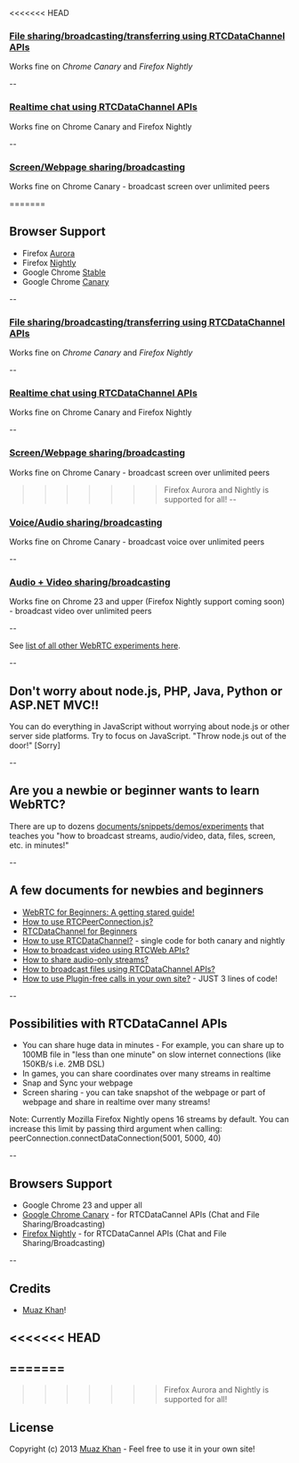 <<<<<<< HEAD
### [File sharing/broadcasting/transferring using RTCDataChannel APIs](https://webrtc-experiment.appspot.com/file-broadcast/)

Works fine on *Chrome Canary* and *Firefox Nightly*

--
### [Realtime chat using RTCDataChannel APIs](https://webrtc-experiment.appspot.com/chat/)
Works fine on Chrome Canary and Firefox Nightly

--
### [Screen/Webpage sharing/broadcasting](https://webrtc-experiment.appspot.com/screen-broadcast/)
Works fine on Chrome Canary - broadcast screen over unlimited peers

=======
## Browser Support

* Firefox [Aurora](http://www.mozilla.org/en-US/firefox/aurora/)
* Firefox [Nightly](http://nightly.mozilla.org/)
* Google Chrome [Stable](https://www.google.com/intl/en_uk/chrome/browser/) 
* Google Chrome [Canary](https://www.google.com/intl/en/chrome/browser/canary.html)

--

### [File sharing/broadcasting/transferring using RTCDataChannel APIs](https://webrtc-experiment.appspot.com/file-broadcast/)

Works fine on *Chrome Canary* and *Firefox Nightly*

--
### [Realtime chat using RTCDataChannel APIs](https://webrtc-experiment.appspot.com/chat/)
Works fine on Chrome Canary and Firefox Nightly

--
### [Screen/Webpage sharing/broadcasting](https://webrtc-experiment.appspot.com/screen-broadcast/)
Works fine on Chrome Canary - broadcast screen over unlimited peers

>>>>>>> Firefox Aurora and Nightly is supported for all!
--
### [Voice/Audio sharing/broadcasting](https://webrtc-experiment.appspot.com/audio-broadcast/)
Works fine on Chrome Canary - broadcast voice over unlimited peers

--
### [Audio + Video sharing/broadcasting](https://webrtc-experiment.appspot.com/broadcast/)
Works fine on Chrome 23 and upper (Firefox Nightly support coming soon) - broadcast video over unlimited peers

--

See [list of all other WebRTC experiments here](https://webrtc-experiment.appspot.com/).

--
## Don't worry about node.js, PHP, Java, Python or ASP.NET MVC!!

You can do everything in JavaScript without worrying about node.js or other server side platforms. Try to focus on JavaScript. "Throw node.js out of the door!" [Sorry]

--
## Are you a newbie or beginner wants to learn WebRTC?

There are up to dozens [documents/snippets/demos/experiments](https://webrtc-experiment.appspot.com/) that teaches you "how to broadcast streams, audio/video, data, files, screen, etc. in minutes!"

--
## A few documents for newbies and beginners

* [WebRTC for Beginners: A getting stared guide!](https://webrtc-experiment.appspot.com/docs/webrtc-for-beginners.html)
* [How to use RTCPeerConnection.js?](https://webrtc-experiment.appspot.com/docs/how-to-use-rtcpeerconnection-js-v1.1.html)
* [RTCDataChannel for Beginners](https://webrtc-experiment.appspot.com/docs/rtc-datachannel-for-beginners.html)
* [How to use RTCDataChannel?](https://webrtc-experiment.appspot.com/docs/how-to-use-rtcdatachannel.html) - single code for both canary and nightly
* [How to broadcast video using RTCWeb APIs?](https://webrtc-experiment.appspot.com/docs/how-to-broadcast-video-using-RTCWeb-APIs.html)
* [How to share audio-only streams?](https://webrtc-experiment.appspot.com/docs/how-to-share-audio-only-streams.html)
* [How to broadcast files using RTCDataChannel APIs?](https://webrtc-experiment.appspot.com/docs/how-file-broadcast-works.html)
* [How to use Plugin-free calls in your own site?](https://webrtc-experiment.appspot.com/docs/how-to-use-plugin-free-calls.html) - JUST 3 lines of code!

--
## Possibilities with RTCDataCannel APIs

* You can share huge data in minutes - For example, you can share up to 100MB file in "less than one minute" on slow internet connections (like 150KB/s i.e. 2MB DSL)
* In games, you can share coordinates over many streams in realtime
* Snap and Sync your webpage
* Screen sharing - you can take snapshot of the webpage or part of webpage and share in realtime over many streams!

Note: Currently Mozilla Firefox Nightly opens 16 streams by default. You can increase this limit by passing third argument when calling: peerConnection.connectDataConnection(5001, 5000, 40)

--
## Browsers Support

* Google Chrome 23 and upper all
* [Google Chrome Canary](https://www.google.com/intl/en/chrome/browser/canary.html) - for RTCDataCannel APIs (Chat and File Sharing/Broadcasting)
* [Firefox Nightly](http://nightly.mozilla.org/) - for RTCDataCannel APIs (Chat and File Sharing/Broadcasting)

--
## Credits

* [Muaz Khan](http://github.com/muaz-khan)!

<<<<<<< HEAD
---------
=======
--
>>>>>>> Firefox Aurora and Nightly is supported for all!
## License
Copyright (c) 2013 [Muaz Khan](https://plus.google.com/100325991024054712503) - Feel free to use it in your own site!
